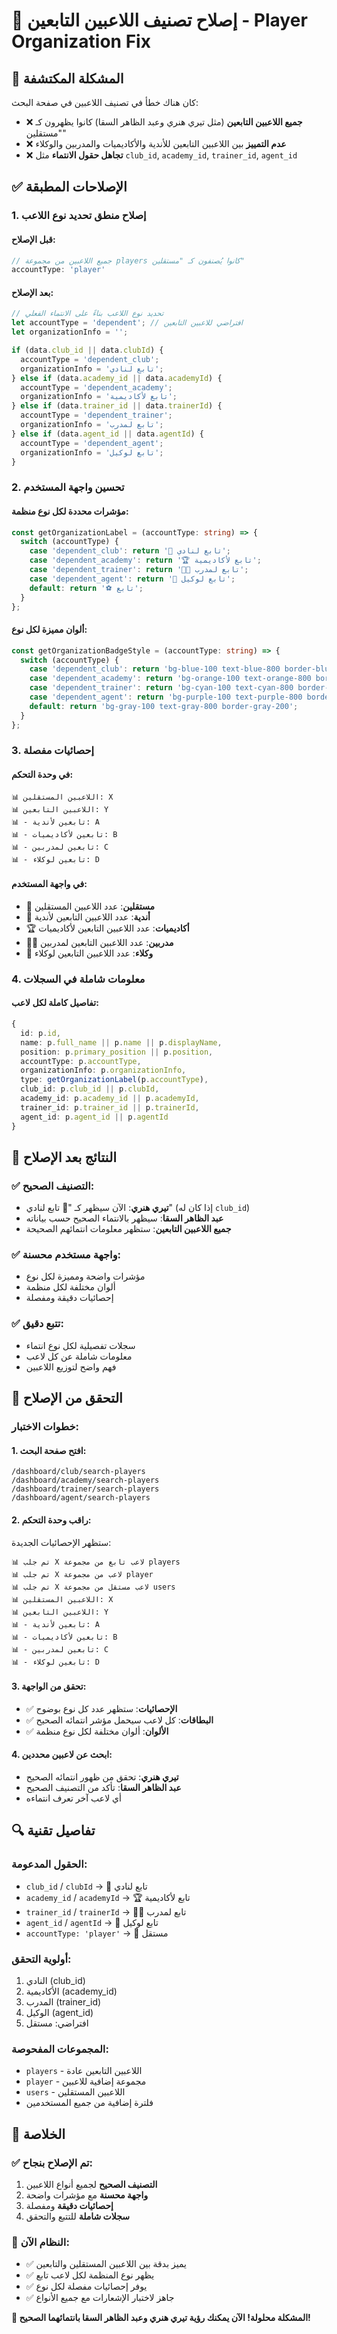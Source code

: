 # 🔧 إصلاح تصنيف اللاعبين التابعين - Player Organization Fix

## 🎯 **المشكلة المكتشفة**

كان هناك خطأ في تصنيف اللاعبين في صفحة البحث:
- ❌ **جميع اللاعبين التابعين** (مثل تيري هنري وعبد الظاهر السقا) كانوا يظهرون كـ "مستقلين"
- ❌ **عدم التمييز** بين اللاعبين التابعين للأندية والأكاديميات والمدربين والوكلاء
- ❌ **تجاهل حقول الانتماء** مثل `club_id`, `academy_id`, `trainer_id`, `agent_id`

## ✅ **الإصلاحات المطبقة**

### **1. إصلاح منطق تحديد نوع اللاعب**

#### **قبل الإصلاح:**
```typescript
// جميع اللاعبين من مجموعة players كانوا يُصنفون كـ "مستقلين"
accountType: 'player'
```

#### **بعد الإصلاح:**
```typescript
// تحديد نوع اللاعب بناءً على الانتماء الفعلي
let accountType = 'dependent'; // افتراضي للاعبين التابعين
let organizationInfo = '';

if (data.club_id || data.clubId) {
  accountType = 'dependent_club';
  organizationInfo = 'تابع لنادي';
} else if (data.academy_id || data.academyId) {
  accountType = 'dependent_academy';
  organizationInfo = 'تابع لأكاديمية';
} else if (data.trainer_id || data.trainerId) {
  accountType = 'dependent_trainer';
  organizationInfo = 'تابع لمدرب';
} else if (data.agent_id || data.agentId) {
  accountType = 'dependent_agent';
  organizationInfo = 'تابع لوكيل';
}
```

### **2. تحسين واجهة المستخدم**

#### **مؤشرات محددة لكل نوع منظمة:**
```typescript
const getOrganizationLabel = (accountType: string) => {
  switch (accountType) {
    case 'dependent_club': return '🏢 تابع لنادي';
    case 'dependent_academy': return '🏆 تابع لأكاديمية';
    case 'dependent_trainer': return '👨‍🏫 تابع لمدرب';
    case 'dependent_agent': return '💼 تابع لوكيل';
    default: return '⚽ تابع';
  }
};
```

#### **ألوان مميزة لكل نوع:**
```typescript
const getOrganizationBadgeStyle = (accountType: string) => {
  switch (accountType) {
    case 'dependent_club': return 'bg-blue-100 text-blue-800 border-blue-200';
    case 'dependent_academy': return 'bg-orange-100 text-orange-800 border-orange-200';
    case 'dependent_trainer': return 'bg-cyan-100 text-cyan-800 border-cyan-200';
    case 'dependent_agent': return 'bg-purple-100 text-purple-800 border-purple-200';
    default: return 'bg-gray-100 text-gray-800 border-gray-200';
  }
};
```

### **3. إحصائيات مفصلة**

#### **في وحدة التحكم:**
```
📊 اللاعبين المستقلين: X
📊 اللاعبين التابعين: Y
📊 - تابعين لأندية: A
📊 - تابعين لأكاديميات: B
📊 - تابعين لمدربين: C
📊 - تابعين لوكلاء: D
```

#### **في واجهة المستخدم:**
- 🎯 **مستقلين**: عدد اللاعبين المستقلين
- 🏢 **أندية**: عدد اللاعبين التابعين لأندية
- 🏆 **أكاديميات**: عدد اللاعبين التابعين لأكاديميات  
- 👨‍🏫 **مدربين**: عدد اللاعبين التابعين لمدربين
- 💼 **وكلاء**: عدد اللاعبين التابعين لوكلاء

### **4. معلومات شاملة في السجلات**

#### **تفاصيل كاملة لكل لاعب:**
```typescript
{
  id: p.id,
  name: p.full_name || p.name || p.displayName,
  position: p.primary_position || p.position,
  accountType: p.accountType,
  organizationInfo: p.organizationInfo,
  type: getOrganizationLabel(p.accountType),
  club_id: p.club_id || p.clubId,
  academy_id: p.academy_id || p.academyId,
  trainer_id: p.trainer_id || p.trainerId,
  agent_id: p.agent_id || p.agentId
}
```

## 🎯 **النتائج بعد الإصلاح**

### **✅ التصنيف الصحيح:**
- **تيري هنري**: الآن سيظهر كـ "🏢 تابع لنادي" (إذا كان له `club_id`)
- **عبد الظاهر السقا**: سيظهر بالانتماء الصحيح حسب بياناته
- **جميع اللاعبين التابعين**: ستظهر معلومات انتمائهم الصحيحة

### **✅ واجهة مستخدم محسنة:**
- مؤشرات واضحة ومميزة لكل نوع
- ألوان مختلفة لكل منظمة
- إحصائيات دقيقة ومفصلة

### **✅ تتبع دقيق:**
- سجلات تفصيلية لكل نوع انتماء
- معلومات شاملة عن كل لاعب
- فهم واضح لتوزيع اللاعبين

## 🧪 **التحقق من الإصلاح**

### **خطوات الاختبار:**

#### **1. افتح صفحة البحث:**
```
/dashboard/club/search-players
/dashboard/academy/search-players
/dashboard/trainer/search-players
/dashboard/agent/search-players
```

#### **2. راقب وحدة التحكم:**
ستظهر الإحصائيات الجديدة:
```
📊 تم جلب X لاعب تابع من مجموعة players
📊 تم جلب X لاعب من مجموعة player
📊 تم جلب X لاعب مستقل من مجموعة users
📊 اللاعبين المستقلين: X
📊 اللاعبين التابعين: Y
📊 - تابعين لأندية: A
📊 - تابعين لأكاديميات: B
📊 - تابعين لمدربين: C
📊 - تابعين لوكلاء: D
```

#### **3. تحقق من الواجهة:**
- ✅ **الإحصائيات**: ستظهر عدد كل نوع بوضوح
- ✅ **البطاقات**: كل لاعب سيحمل مؤشر انتمائه الصحيح
- ✅ **الألوان**: ألوان مختلفة لكل نوع منظمة

#### **4. ابحث عن لاعبين محددين:**
- **تيري هنري**: تحقق من ظهور انتمائه الصحيح
- **عبد الظاهر السقا**: تأكد من التصنيف الصحيح
- أي لاعب آخر تعرف انتماءه

## 🔍 **تفاصيل تقنية**

### **الحقول المدعومة:**
- `club_id` / `clubId` → 🏢 تابع لنادي
- `academy_id` / `academyId` → 🏆 تابع لأكاديمية
- `trainer_id` / `trainerId` → 👨‍🏫 تابع لمدرب
- `agent_id` / `agentId` → 💼 تابع لوكيل
- `accountType: 'player'` → 🎯 مستقل

### **أولوية التحقق:**
1. النادي (club_id)
2. الأكاديمية (academy_id)
3. المدرب (trainer_id)
4. الوكيل (agent_id)
5. افتراضي: مستقل

### **المجموعات المفحوصة:**
- `players` - اللاعبين التابعين عادة
- `player` - مجموعة إضافية للاعبين
- `users` - اللاعبين المستقلين
- فلترة إضافية من جميع المستخدمين

## 🎉 **الخلاصة**

### **✅ تم الإصلاح بنجاح:**
1. **التصنيف الصحيح** لجميع أنواع اللاعبين
2. **واجهة محسنة** مع مؤشرات واضحة
3. **إحصائيات دقيقة** ومفصلة
4. **سجلات شاملة** للتتبع والتحقق

### **🚀 النظام الآن:**
- ✅ يميز بدقة بين اللاعبين المستقلين والتابعين
- ✅ يظهر نوع المنظمة لكل لاعب تابع
- ✅ يوفر إحصائيات مفصلة لكل نوع
- ✅ جاهز لاختبار الإشعارات مع جميع الأنواع

**🎯 المشكلة محلولة! الآن يمكنك رؤية تيري هنري وعبد الظاهر السقا بانتمائهما الصحيح!** 
